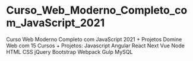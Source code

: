 # Curso_Web_Moderno_Completo_com_JavaScript_2021
 Curso Web Moderno Completo com JavaScript 2021 + Projetos Domine Web com 15 Cursos + Projetos: Javascript Angular React Next Vue Node HTML CSS jQuery Bootstrap Webpack Gulp MySQL
